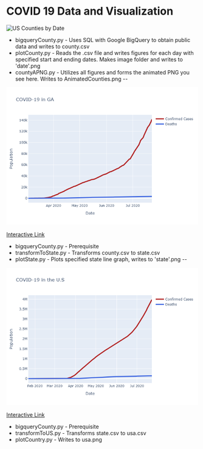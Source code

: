 # COVID 19 Data and Visualization  

![US Counties by Date](https://raw.githubusercontent.com/immortalcosmo/c19_visual/master/AnimatedCounties.png)

+ bigqueryCounty.py - Uses SQL with Google BigQuery to obtain public data and writes to county.csv  
+ plotCounty.py - Reads the .csv file and writes figures for each day with specified start and ending dates. Makes image folder and writes to 'date'.png 
+ countyAPNG.py - Utilizes all figures and forms the animated PNG you see here. Writes to AnimatedCounties.png
--

![State by Date](https://raw.githubusercontent.com/immortalcosmo/c19_visual/master/GA.png)

[Interactive Link](https://raw.githubusercontent.com/immortalcosmo/c19_visual/master/GA.html)
+ bigqueryCounty.py - Prerequisite
+ transformToState.py - Transforms county.csv to state.csv
+ plotState.py - Plots specified state line graph, writes to 'state'.png
--

![COVID-19 in the U.S](https://raw.githubusercontent.com/immortalcosmo/c19_visual/master/usa.png)

[Interactive Link](https://raw.githubusercontent.com/immortalcosmo/c19_visual/master/usa.html)
+ bigqueryCounty.py - Prerequisite
+ transformToUS.py - Transforms state.csv to usa.csv
+ plotCountry.py - Writes to usa.png

